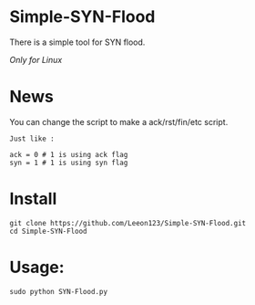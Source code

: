 # Simple-SYN-Flood
There is a simple tool for SYN flood.

*Only for Linux*



# News

You can change the script to make a ack/rst/fin/etc script.

    Just like :
    
    ack = 0 # 1 is using ack flag
    syn = 1 # 1 is using syn flag

# Install
    git clone https://github.com/Leeon123/Simple-SYN-Flood.git
    cd Simple-SYN-Flood

# Usage:

    sudo python SYN-Flood.py
